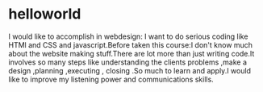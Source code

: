 # helloworld 
I would like to accomplish in webdesign: 
I want to do serious coding like HTMl and CSS and javascript.Before taken this course:I don't know much about the website making stuff.There are lot more than just writing code.It involves so many steps like understanding the clients problems ,make a design ,planning ,executing , closing .So much to learn and apply.I would like to improve my listening power and communications skills.